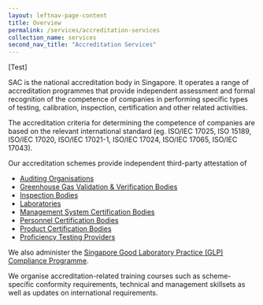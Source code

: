 ```yaml
---
layout: leftnav-page-content
title: Overview
permalink: /services/accreditation-services
collection_name: services
second_nav_title: "Accreditation Services"
---
```


[Test]

SAC is the national accreditation body in Singapore. It operates a range of accreditation programmes that provide independent assessment and formal recognition of the competence of companies in performing specific types of testing, calibration, inspection, certification and other related activities.

The accreditation criteria for determining the competence of companies are based on the relevant international standard (eg. ISO/IEC 17025, ISO 15189, ISO/IEC 17020, ISO/IEC 17021-1, ISO/IEC 17024, ISO/IEC 17065, ISO/IEC 17043).

Our accreditation schemes provide independent third-party attestation of 
* [Auditing Organisations](auditing-organisation)
* [Greenhouse Gas Validation & Verification Bodies](validation-and-verification-bodies)
* [Inspection Bodies](inspection-body) 
* [Laboratories](laboratory) 
* [Management System Certification Bodies](certification-body)
* [Personnel Certification Bodies](certification-body)
* [Product Certification Bodies](certification-body)
* [Proficiency Testing Providers](proficiency-testing-providers)

We also administer the [Singapore Good Laboratory Practice (GLP) Compliance Programme](glp-compliance-monitoring).

We organise accreditation-related training courses such as scheme-specific conformity requirements, technical and management skillsets as well as updates on international requirements. 
